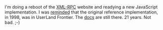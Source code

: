 I'm doing a reboot of the <a href="http://xmlrpc.scripting.com/spec.html">XML-RPC</a> website and readying a new JavaScript implementation. I was <a href="http://scripting.com/images/2019/12/06/frontierPointer.png">reminded</a> that the original reference implementation, in 1998, was in UserLand Frontier. The <a href="http://frontier.userland.com/reference/xml/xmlRpc/">docs</a> are still there. 21 years. Not bad.  ;-)
